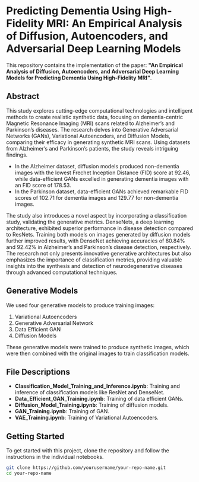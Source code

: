 # Predicting Dementia Using High-Fidelity MRI: An Empirical Analysis of Diffusion, Autoencoders, and Adversarial Deep Learning Models

This repository contains the implementation of the paper: **"An Empirical Analysis of Diffusion, Autoencoders, and Adversarial Deep Learning Models for Predicting Dementia Using High-Fidelity MRI"**.

## Abstract

This study explores cutting-edge computational technologies and intelligent methods to create realistic synthetic data, focusing on dementia-centric Magnetic Resonance Imaging (MRI) scans related to Alzheimer’s and Parkinson’s diseases. The research delves into Generative Adversarial Networks (GANs), Variational Autoencoders, and Diffusion Models, comparing their efficacy in generating synthetic MRI scans. Using datasets from Alzheimer’s and Parkinson’s patients, the study reveals intriguing findings. 

- In the Alzheimer dataset, diffusion models produced non-dementia images with the lowest Frechet Inception Distance (FID) score at 92.46, while data-efficient GANs excelled in generating dementia images with an FID score of 178.53.
- In the Parkinson dataset, data-efficient GANs achieved remarkable FID scores of 102.71 for dementia images and 129.77 for non-dementia images.

The study also introduces a novel aspect by incorporating a classification study, validating the generative metrics. DenseNets, a deep learning architecture, exhibited superior performance in disease detection compared to ResNets. Training both models on images generated by diffusion models further improved results, with DenseNet achieving accuracies of 80.84% and 92.42% in Alzheimer’s and Parkinson’s disease detection, respectively. The research not only presents innovative generative architectures but also emphasizes the importance of classification metrics, providing valuable insights into the synthesis and detection of neurodegenerative diseases through advanced computational techniques.

## Generative Models

We used four generative models to produce training images:
1. Variational Autoencoders
2. Generative Adversarial Network
3. Data Efficient GAN
4. Diffusion Models

These generative models were trained to produce synthetic images, which were then combined with the original images to train classification models.

## File Descriptions

- **Classification_Model_Training_and_Inference.ipynb**: Training and inference of classification models like ResNet and DenseNet.
- **Data_Efficient_GAN_Training.ipynb**: Training of data efficient GANs.
- **Diffusion_Model_Training.ipynb**: Training of diffusion models.
- **GAN_Training.ipynb**: Training of GAN.
- **VAE_Training.ipynb**: Training of Variational Autoencoders.

## Getting Started

To get started with this project, clone the repository and follow the instructions in the individual notebooks.

```bash
git clone https://github.com/yourusername/your-repo-name.git
cd your-repo-name
